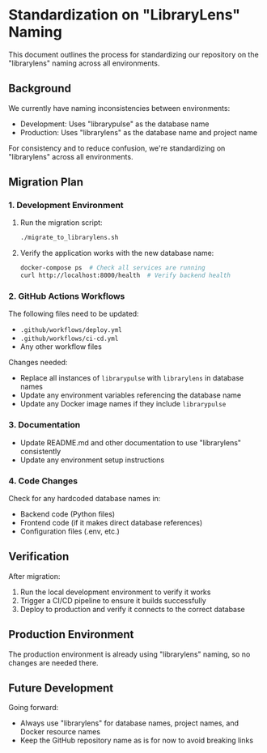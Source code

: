 # Standardization on "LibraryLens" Naming

This document outlines the process for standardizing our repository on the "librarylens" naming across all environments.

## Background

We currently have naming inconsistencies between environments:
- Development: Uses "librarypulse" as the database name
- Production: Uses "librarylens" as the database name and project name

For consistency and to reduce confusion, we're standardizing on "librarylens" across all environments.

## Migration Plan

### 1. Development Environment

1. Run the migration script:
   ```bash
   ./migrate_to_librarylens.sh
   ```

2. Verify the application works with the new database name:
   ```bash
   docker-compose ps  # Check all services are running
   curl http://localhost:8000/health  # Verify backend health
   ```

### 2. GitHub Actions Workflows

The following files need to be updated:

- `.github/workflows/deploy.yml`
- `.github/workflows/ci-cd.yml`
- Any other workflow files

Changes needed:
- Replace all instances of `librarypulse` with `librarylens` in database names
- Update any environment variables referencing the database name
- Update any Docker image names if they include `librarypulse`

### 3. Documentation

- Update README.md and other documentation to use "librarylens" consistently
- Update any environment setup instructions

### 4. Code Changes

Check for any hardcoded database names in:
- Backend code (Python files)
- Frontend code (if it makes direct database references)
- Configuration files (.env, etc.)

## Verification

After migration:

1. Run the local development environment to verify it works
2. Trigger a CI/CD pipeline to ensure it builds successfully
3. Deploy to production and verify it connects to the correct database

## Production Environment

The production environment is already using "librarylens" naming, so no changes are needed there.

## Future Development

Going forward:
- Always use "librarylens" for database names, project names, and Docker resource names
- Keep the GitHub repository name as is for now to avoid breaking links 